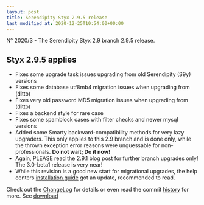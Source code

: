 ```yaml
---
layout: post
title: Serendipity Styx 2.9.5 release
last_modified_at: 2020-12-25T10:54:00+00:00
---
```


N° 2020/3 - The Serendipity Styx 2.9 branch 2.9.5 release.

## Styx 2.9.5 applies

  - Fixes some upgrade task issues upgrading from old Serendipity (S9y) versions
  - Fixes some database utf8mb4 migration issues when upgrading from  (ditto)
  - Fixes very old password MD5 migration issues when upgrading from (ditto)
  - Fixes a backend style for rare case
  - Fixes some spamblock cases with filter checks and newer mysql versions
  - Added some Smarty backward-compatibility methods for very lazy upgraders. This only applies to this 2.9 branch and is done only, while the thrown exception error reasons were unguessable for non-professionals. **Do not wait; Do it now!**
  - Again, PLEASE read the 2.9.1 blog post for further branch upgrades only! The 3.0-beta1 release is very near!
  - While this revision is a good new start for migrational upgrades, the help centers [installation guide](https://ophian.github.io/hc/en/installation.html#user-content-the-important-upgraders-howto---step-by-step-guide) got an update, recommended to read.

Check out the [ChangeLog](https://github.com/ophian/styx/blob/2.9.5/docs/NEWS) for details or even read the commit [history](https://github.com/ophian/styx/commits/2.9.5) for more. See [download](https://github.com/ophian/styx/releases/tag/2.9.5)
